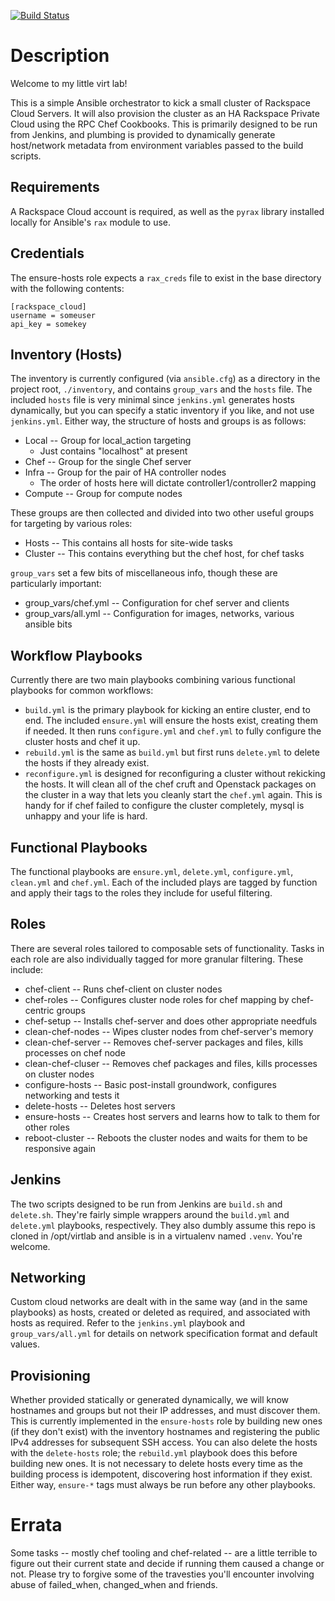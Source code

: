 [![Build Status](http://jenkins.propter.net:8080/buildStatus/icon?job=ansible)](http://jenkins.propter.net:8080/job/ansible/)

Description
===

Welcome to my little virt lab!

This is a simple Ansible orchestrator to kick a small cluster of Rackspace Cloud Servers. It will also provision the cluster as an HA Rackspace Private Cloud using the RPC Chef Cookbooks. This is primarily designed to be run from Jenkins, and plumbing is provided to dynamically generate host/network metadata from environment variables passed to the build scripts.

Requirements
---

A Rackspace Cloud account is required, as well as the `pyrax` library installed locally for Ansible's `rax` module to use.

Credentials
---

The ensure-hosts role expects a `rax_creds` file to exist in the base directory with the following contents:

    [rackspace_cloud]
    username = someuser
    api_key = somekey

Inventory (Hosts)
---

The inventory is currently configured (via `ansible.cfg`) as a directory in the project root, `./inventory`, and contains `group_vars` and the `hosts` file. The included `hosts` file is very minimal since `jenkins.yml` generates hosts dynamically, but you can specify a static inventory if you like, and not use `jenkins.yml`. Either way, the structure of hosts and groups is as follows:

* Local -- Group for local_action targeting
  * Just contains "localhost" at present
* Chef -- Group for the single Chef server
* Infra -- Group for the pair of HA controller nodes
  * The order of hosts here will dictate controller1/controller2 mapping
* Compute -- Group for compute nodes

These groups are then collected and divided into two other useful groups for targeting by various roles:

* Hosts -- This contains all hosts for site-wide tasks
* Cluster -- This contains everything but the chef host, for chef tasks

`group_vars` set a few bits of miscellaneous info, though these are particularly important:

* group_vars/chef.yml -- Configuration for chef server and clients
* group_vars/all.yml -- Configuration for images, networks, various ansible bits

Workflow Playbooks
---

Currently there are two main playbooks combining various functional playbooks for common workflows:

* `build.yml` is the primary playbook for kicking an entire cluster, end to end. The included `ensure.yml` will ensure the hosts exist, creating them if needed. It then runs `configure.yml` and `chef.yml` to fully configure the cluster hosts and chef it up.
* `rebuild.yml` is the same as `build.yml` but first runs `delete.yml` to delete the hosts if they already exist.
* `reconfigure.yml` is designed for reconfiguring a cluster without rekicking the hosts. It will clean all of the chef cruft and Openstack packages on the cluster in a way that lets you cleanly start the `chef.yml` again. This is handy for if chef failed to configure the cluster completely, mysql is unhappy and your life is hard.

Functional Playbooks
---

The functional playbooks are `ensure.yml`, `delete.yml`, `configure.yml`, `clean.yml` and `chef.yml`. Each of the included plays are tagged by function and apply their tags to the roles they include for useful filtering.

Roles
---

There are several roles tailored to composable sets of functionality. Tasks in each role are also individually tagged for more granular filtering. These include:

* chef-client -- Runs chef-client on cluster nodes
* chef-roles -- Configures cluster node roles for chef mapping by chef-centric groups
* chef-setup -- Installs chef-server and does other appropriate needfuls
* clean-chef-nodes -- Wipes cluster nodes from chef-server's memory
* clean-chef-server -- Removes chef-server packages and files, kills processes on chef node
* clean-chef-cluser -- Removes chef packages and files, kills processes on cluster nodes
* configure-hosts -- Basic post-install groundwork, configures networking and tests it
* delete-hosts -- Deletes host servers
* ensure-hosts -- Creates host servers and learns how to talk to them for other roles
* reboot-cluster -- Reboots the cluster nodes and waits for them to be responsive again

Jenkins
---

The two scripts designed to be run from Jenkins are `build.sh` and `delete.sh`. They're fairly simple wrappers around the `build.yml` and `delete.yml` playbooks, respectively. They also dumbly assume this repo is cloned in /opt/virtlab and ansible is in a virtualenv named `.venv`. You're welcome.

Networking
---

Custom cloud networks are dealt with in the same way (and in the same playbooks) as hosts, created or deleted as required, and associated with hosts as required. Refer to the `jenkins.yml` playbook and `group_vars/all.yml` for details on network specification format and default values.

Provisioning
---

Whether provided statically or generated dynamically, we will know hostnames and groups but not their IP addresses, and must discover them. This is currently implemented in the `ensure-hosts` role by building new ones (if they don't exist) with the inventory hostnames and registering the public IPv4 addresses for subsequent SSH access. You can also delete the hosts with the `delete-hosts` role; the `rebuild.yml` playbook does this before building new ones. It is not necessary to delete hosts every time as the building process is idempotent, discovering host information if they exist. Either way, `ensure-*` tags must always be run before any other playbooks.

Errata
===

Some tasks -- mostly chef tooling and chef-related -- are a little terrible to figure out their current state and decide if running them caused a change or not. Please try to forgive some of the travesties you'll encounter involving abuse of failed_when, changed_when and friends.
